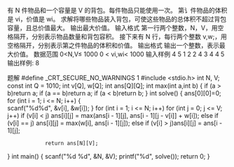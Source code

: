 有 N 件物品和一个容量是 V 的背包。每件物品只能使用一次。
第讠件物品的体积是 vi，价值是 wi。
求解将哪些物品装入背包，可使这些物品的总体积不超过背包容量，且总价值最大。
输出最大价值。
输入格式
第一行两个整数，N，V，用空格隔开，分别表示物品数量和背包容积。
接下来有 N 行，每行两个整数 v,w;，用空格隔开，分别表示第之件物品的体积和价值。
输出格式
输出一个整数，表示最大价值。
数据范围
0<N,V≤ 1000
0 < vi,wi< 1000
输入样例
4 5
1 2
2 4
3 4
4 5
输出样例:
8

题解
#define _CRT_SECURE_NO_WARNINGS 1
#include <stdio.h>
int N, V;
const int Q = 1010;
int v[Q], w[Q];
int ans[Q][Q];
int max(int a,int b)
{
	if (a > b)return a;
	if (a == b)return a;
	if (a < b)return b;
}
int solve()
{
	ans[0][0]=0;
	for (int i = 1; i <= N; i++)
	{   
		scanf("%d%d", &v[i], &w[i]);
	}
	for (int i = 1; i <= N; i++)
		for (int j = 0; j <= V; j++)
			if (v[i] < j) ans[i][j] = max(ans[i - 1][j], ans[i - 1][j - v[i]] + w[i]);
			else if (v[i] == j) ans[i][j] = max(w[i], ans[i - 1][j]);
			else if (v[i] > j)ans[i][j] = ans[i - 1][j];

				return ans[N][V];
}
int main()
{
	scanf("%d %d", &N, &V);
	printf("%d", solve());
	return 0;
}
